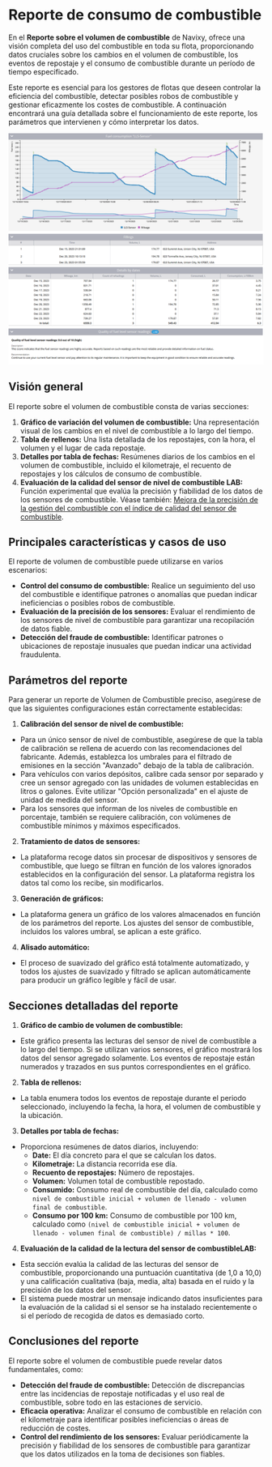 # Reporte de consumo de combustible

En el **Reporte sobre el volumen de combustible** de Navixy, ofrece una visión completa del uso del combustible en toda su flota, proporcionando datos cruciales sobre los cambios en el volumen de combustible, los eventos de repostaje y el consumo de combustible durante un período de tiempo especificado.

Este reporte es esencial para los gestores de flotas que deseen controlar la eficiencia del combustible, detectar posibles robos de combustible y gestionar eficazmente los costes de combustible. A continuación encontrará una guía detallada sobre el funcionamiento de este reporte, los parámetros que intervienen y cómo interpretar los datos.

![image-20240815-003825.png](../../../gua-del-usuario/reportes/detalles-especficos-del-reporte/attachments/image-20240815-003825.png)

## Visión general

El reporte sobre el volumen de combustible consta de varias secciones:

1. **Gráfico de variación del volumen de combustible:** Una representación visual de los cambios en el nivel de combustible a lo largo del tiempo.
2. **Tabla de rellenos:** Una lista detallada de los repostajes, con la hora, el volumen y el lugar de cada repostaje.
3. **Detalles por tabla de fechas:** Resúmenes diarios de los cambios en el volumen de combustible, incluido el kilometraje, el recuento de repostajes y los cálculos de consumo de combustible.
4. **Evaluación de la calidad del sensor de nivel de combustible LAB:** Función experimental que evalúa la precisión y fiabilidad de los datos de los sensores de combustible. Véase también: [Mejora de la precisión de la gestión del combustible con el índice de calidad del sensor de combustible](https://www.navixy.com/blog/enhancing-fuel-management-accuracy-with-fuel-sensor-quality-index/).

## Principales características y casos de uso

El reporte de volumen de combustible puede utilizarse en varios escenarios:

* **Control del consumo de combustible:** Realice un seguimiento del uso del combustible e identifique patrones o anomalías que puedan indicar ineficiencias o posibles robos de combustible.
* **Evaluación de la precisión de los sensores:** Evaluar el rendimiento de los sensores de nivel de combustible para garantizar una recopilación de datos fiable.
* **Detección del fraude de combustible:** Identificar patrones o ubicaciones de repostaje inusuales que puedan indicar una actividad fraudulenta.

## Parámetros del reporte

Para generar un reporte de Volumen de Combustible preciso, asegúrese de que las siguientes configuraciones están correctamente establecidas:

1. **Calibración del sensor de nivel de combustible:**

* Para un único sensor de nivel de combustible, asegúrese de que la tabla de calibración se rellena de acuerdo con las recomendaciones del fabricante. Además, establezca los umbrales para el filtrado de emisiones en la sección "Avanzado" debajo de la tabla de calibración.
* Para vehículos con varios depósitos, calibre cada sensor por separado y cree un sensor agregado con las unidades de volumen establecidas en litros o galones. Evite utilizar "Opción personalizada" en el ajuste de unidad de medida del sensor.
* Para los sensores que informan de los niveles de combustible en porcentaje, también se requiere calibración, con volúmenes de combustible mínimos y máximos especificados.

2. **Tratamiento de datos de sensores:**

* La plataforma recoge datos sin procesar de dispositivos y sensores de combustible, que luego se filtran en función de los valores ignorados establecidos en la configuración del sensor. La plataforma registra los datos tal como los recibe, sin modificarlos.

3. **Generación de gráficos:**

* La plataforma genera un gráfico de los valores almacenados en función de los parámetros del reporte. Los ajustes del sensor de combustible, incluidos los valores umbral, se aplican a este gráfico.

4. **Alisado automático:**

* El proceso de suavizado del gráfico está totalmente automatizado, y todos los ajustes de suavizado y filtrado se aplican automáticamente para producir un gráfico legible y fácil de usar.

## Secciones detalladas del reporte

1. **Gráfico de cambio de volumen de combustible:**

* Este gráfico presenta las lecturas del sensor de nivel de combustible a lo largo del tiempo. Si se utilizan varios sensores, el gráfico mostrará los datos del sensor agregado solamente. Los eventos de repostaje están numerados y trazados en sus puntos correspondientes en el gráfico.

2. **Tabla de rellenos:**

* La tabla enumera todos los eventos de repostaje durante el periodo seleccionado, incluyendo la fecha, la hora, el volumen de combustible y la ubicación.

3. **Detalles por tabla de fechas:**

* Proporciona resúmenes de datos diarios, incluyendo:
  * **Date:** El día concreto para el que se calculan los datos.
  * **Kilometraje:** La distancia recorrida ese día.
  * **Recuento de repostajes:** Número de repostajes.
  * **Volumen:** Volumen total de combustible repostado.
  * **Consumido:** Consumo real de combustible del día, calculado como `nivel de combustible inicial + volumen de llenado - volumen final de combustible`.
  * **Consumo por 100 km:** Consumo de combustible por 100 km, calculado como `(nivel de combustible inicial + volumen de llenado - volumen final de combustible) / millas * 100`.

4. **Evaluación de la calidad de la lectura del sensor de combustibleLAB:**

* Esta sección evalúa la calidad de las lecturas del sensor de combustible, proporcionando una puntuación cuantitativa (de 1,0 a 10,0) y una calificación cualitativa (baja, media, alta) basada en el ruido y la precisión de los datos del sensor.
* El sistema puede mostrar un mensaje indicando datos insuficientes para la evaluación de la calidad si el sensor se ha instalado recientemente o si el período de recogida de datos es demasiado corto.

## Conclusiones del reporte

El reporte sobre el volumen de combustible puede revelar datos fundamentales, como:

* **Detección del fraude de combustible:** Detección de discrepancias entre las incidencias de repostaje notificadas y el uso real de combustible, sobre todo en las estaciones de servicio.
* **Eficacia operativa:** Analizar el consumo de combustible en relación con el kilometraje para identificar posibles ineficiencias o áreas de reducción de costes.
* **Control del rendimiento de los sensores:** Evaluar periódicamente la precisión y fiabilidad de los sensores de combustible para garantizar que los datos utilizados en la toma de decisiones son fiables.
